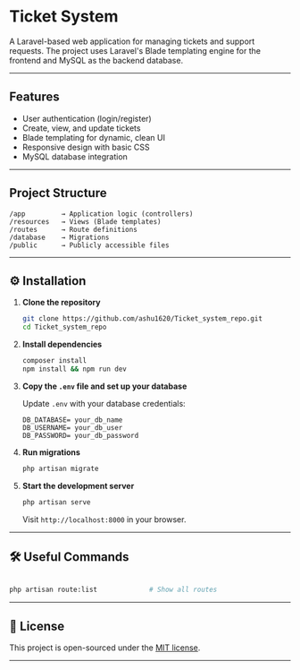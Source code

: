 # Ticket System

A Laravel-based web application for managing tickets and support requests. The project uses Laravel's Blade templating engine for the frontend and MySQL as the backend database.

---

## Features

* User authentication (login/register)
* Create, view, and update tickets
* Blade templating for dynamic, clean UI
* Responsive design with basic CSS
* MySQL database integration

---

## Project Structure

```
/app         → Application logic (controllers)
/resources   → Views (Blade templates)
/routes      → Route definitions
/database    → Migrations
/public      → Publicly accessible files
```

---

## ⚙️ Installation

1. **Clone the repository**

   ```bash
   git clone https://github.com/ashu1620/Ticket_system_repo.git
   cd Ticket_system_repo
   ```

2. **Install dependencies**

   ```bash
   composer install
   npm install && npm run dev
   ```

3. **Copy the `.env` file and set up your database**

   Update `.env` with your database credentials:

   ```
   DB_DATABASE= your_db_name
   DB_USERNAME= your_db_user
   DB_PASSWORD= your_db_password
   ```

4. **Run migrations**

   ```bash
   php artisan migrate
   ```

5. **Start the development server**

   ```bash
   php artisan serve
   ```

   Visit `http://localhost:8000` in your browser.

---

## 🛠️ Useful Commands

```bash

php artisan route:list             # Show all routes
```

---

## 📜 License

This project is open-sourced under the [MIT license](LICENSE).

---

